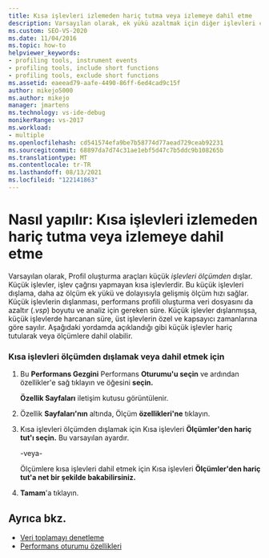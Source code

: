 ```yaml
---
title: Kısa işlevleri izlemeden hariç tutma veya izlemeye dahil etme
description: Varsayılan olarak, ek yükü azaltmak için diğer işlevleri çağırmadan kısa işlevler ölçüme dahil değildir. Bunları dahil etmeyi veya dışlamayı öğrenin.
ms.custom: SEO-VS-2020
ms.date: 11/04/2016
ms.topic: how-to
helpviewer_keywords:
- profiling tools, instrument events
- profiling tools, include short functions
- profiling tools, exclude short functions
ms.assetid: eaeead79-aafe-4490-86ff-6ed4cad9c15f
author: mikejo5000
ms.author: mikejo
manager: jmartens
ms.technology: vs-ide-debug
monikerRange: vs-2017
ms.workload:
- multiple
ms.openlocfilehash: cd541574efa9be7b58774d77aead729ceab92231
ms.sourcegitcommit: 68897da7d74c31ae1ebf5d47c7b5ddc9b108265b
ms.translationtype: MT
ms.contentlocale: tr-TR
ms.lasthandoff: 08/13/2021
ms.locfileid: "122141863"
---
```

# <a name="how-to-exclude-or-include-short-functions-from-instrumentation"></a>Nasıl yapılır: Kısa işlevleri izlemeden hariç tutma veya izlemeye dahil etme
Varsayılan olarak, Profil oluşturma araçları küçük *işlevleri ölçümden* dışlar. Küçük işlevler, işlev çağrısı yapmayan kısa işlevlerdir. Bu küçük işlevleri dışlama, daha az ölçüm ek yükü ve dolayısıyla gelişmiş ölçüm hızı sağlar. Küçük işlevlerin dışlanması, performans profili oluşturma veri dosyasını da azaltır (.*vsp*) boyutu ve analiz için gereken süre. Küçük işlevler dışlanmışsa, küçük işlevlerde harcanan süre, üst işlevlerin özel ve kapsayıcı zamanlarına göre sayılır. Aşağıdaki yordamda açıklandığı gibi küçük işlevler hariç tutularak veya ölçümlere dahil olabilir.

### <a name="to-exclude-or-include-short-functions-from-instrumentation"></a>Kısa işlevleri ölçümden dışlamak veya dahil etmek için

1. Bu **Performans Gezgini** Performans **Oturumu'u seçin** ve ardından özellikler'e sağ tıklayın ve öğesini **seçin.**

     **Özellik Sayfaları** iletişim kutusu görüntülenir.

2. Özellik **Sayfaları'nın** altında, Ölçüm **özellikleri'ne** tıklayın.

3. Kısa işlevleri ölçümden dışlamak için Kısa işlevleri **Ölçümler'den hariç tut'ı seçin.** Bu varsayılan ayardır.

     -veya-

     Ölçümlere kısa işlevleri dahil etmek için Kısa işlevleri **Ölçümler'den hariç tut'a net bir şekilde bakabilirsiniz.**

4. **Tamam**'a tıklayın.

## <a name="see-also"></a>Ayrıca bkz.
- [Veri toplamayı denetleme](../profiling/controlling-data-collection.md)
- [Performans oturumu özellikleri](../profiling/performance-session-properties.md)
